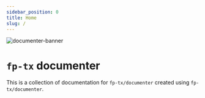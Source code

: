 ```yaml
---
sidebar_position: 0
title: Home
slug: /
---
```


![documenter-banner](https://github.com/fp-tx/documenter/assets/7153123/d8902fc8-4664-470a-a25b-fe7fe42ee8e2)

# `fp-tx` documenter

This is a collection of documentation for `fp-tx/documenter` created using `fp-tx/documenter`.
